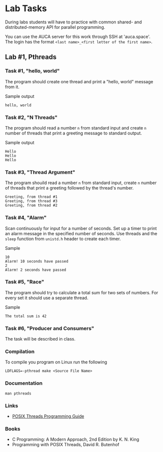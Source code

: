 Lab Tasks
=========

During labs students will have to practice with common shared- and
distributed-memory API for parallel programming.

You can use the AUCA server for this work through SSH at 'auca.space'. The login
has the format `<last name>_<first letter of the first name>`.

## Lab #1, Pthreads

### Task #1, "hello, world"

The program should create one thread and print a "hello, world" message from it.

Sample output

    hello, world

### Task #2, "N Threads"

The program should read a number `n` from standard input and create `n` number
of threads that print a greeting message to standard output.

Sample output

    Hello
    Hello
    Hello

### Task #3, "Thread Argument"

The program shouild read a number `n` from standard input, create `n` number of
threads that print a greeting followed by the thread's number.

    Greeting, from thread #1
    Greeting, from thread #3
    Greeting, from thread #2

### Task #4, "Alarm"

Scan continuously for input for a number of seconds. Set up a timer to print an
alarm message in the specified number of seconds. Use threads and the `sleep`
function from `unistd.h` header to create each timer.

Sample

    10
    Alarm! 10 seconds have passed
    2
    Alarm! 2 seconds have passed

### Task #5, "Race"

The program should try to calculate a total sum for two sets of numbers. For
every set it should use a separate thread.

Sample

    The total sum is 42

### Task #6, "Producer and Consumers"

The task will be described in class.

### Compilation

To compile you program on Linux run the following

    LDFLAGS=-pthread make <Source File Name>

### Documentation

    man pthreads

### Links

* [POSIX Threads Programming Guide](https://computing.llnl.gov/tutorials/pthreads)

### Books

* C Programming: A Modern Approach, 2nd Edition by K. N. King
* Programming with POSIX Threads, David R. Butenhof

